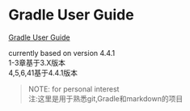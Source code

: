 # Gradle User Guide 

[Gradle User Guide](https://docs.gradle.org/current/userguide/userguide.html)

currently based on version 4.4.1   
1-3章基于3.X版本   
4,5,6,41基于4.4.1版本

> NOTE: for personal interest    
注:这里是用于熟悉git,Gradle和markdown的项目 